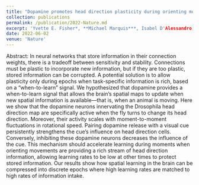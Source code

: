 ```yaml
---
title: "Dopamine promotes head direction plasticity during orienting movements"
collection: publications
permalink: /publication/2022-Nature.md
excerpt: 'Yvette E. Fisher*, **Michael Marquis***, Isabel D'Alessandro, Rachel I. Wilson. Under Review (2022). \*Co-first authors'
date: 2022-06-02
venue: 'Nature'
---
```

Abstract: In neural networks that store information in their connection weights, there is a tradeoff between sensitivity and stability. Connections must be plastic to incorporate new information, but if they are too plastic, stored information can be corrupted. A potential solution is to allow plasticity only during epochs when task-specific information is rich, based on a “when-to-learn” signal. We hypothesized that dopamine provides a when-to-learn signal that allows the brain’s spatial maps to update when new spatial information is available—that is, when an animal is moving. Here we show that the dopamine neurons innervating the Drosophila head direction map are specifically active when the fly turns to change its head direction. Moreover, their activity scales with moment-to-moment fluctuations in rotational speed. Pairing dopamine release with a visual cue persistently strengthens the cue’s influence on head direction cells. Conversely, inhibiting these dopamine neurons decreases the influence of the cue. This mechanism should accelerate learning during moments when orienting movements are providing a rich stream of head direction information, allowing learning rates to be low at other times to protect stored information. Our results show how spatial learning in the brain can be compressed into discrete epochs where high learning rates are matched to high rates of information intake.
